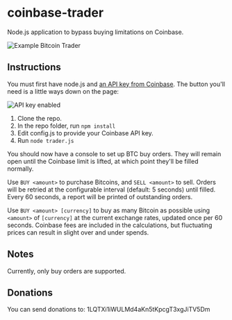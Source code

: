 coinbase-trader
===============

Node.js application to bypass buying limitations on Coinbase.

![Example Bitcoin Trader](http://i.imgur.com/I65OwDh.png)

## Instructions
You must first have node.js and [an API key from Coinbase](https://coinbase.com/docs/api/overview).  The button you'll need is a little ways down on the page:

![API key enabled](http://i.imgur.com/0YHPqhU.png)

1. Clone the repo.
2. In the repo folder, run `npm install`
3. Edit config.js to provide your Coinbase API key.
4. Run `node trader.js`

You should now have a console to set up BTC buy orders.  They will remain open until the Coinbase limit is lifted, at which point they'll be filled normally.

Use `BUY <amount>` to purchase Bitcoins, and `SELL <amount>` to sell.  Orders will be retried at the configurable interval (default: 5 seconds) until filled.  Every 60 seconds, a report will be printed of outstanding orders.

Use `BUY <amount> [currency]` to buy as many Bitcoin as possible using `<amount>` of `[currency]` at the current exchange rates, updated once per 60 seconds.  Coinbase fees are included in the calculations, but fluctuating prices can result in slight over and under spends.

## Notes
Currently, only buy orders are supported.

## Donations
You can send donations to: 1LQTXi1iWULMd4aKn5tKpcgT3xgJiTV5Dm


